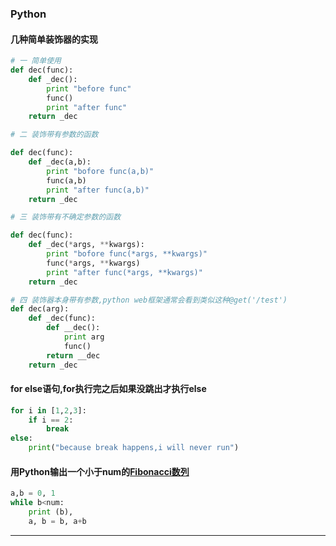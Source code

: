 ### Python

#### 几种简单装饰器的实现

```Python
# 一 简单使用
def dec(func):
    def _dec():
        print "before func"
        func()
        print "after func"
    return _dec

# 二 装饰带有参数的函数

def dec(func):
    def _dec(a,b):
        print "bofore func(a,b)"
        func(a,b)
        print "after func(a,b)"
    return _dec

# 三 装饰带有不确定参数的函数 

def dec(func):
    def _dec(*args, **kwargs):
        print "bofore func(*args, **kwargs)"
        func(*args, **kwargs)
        print "after func(*args, **kwargs)"
    return _dec

# 四 装饰器本身带有参数,python web框架通常会看到类似这种@get('/test')
def dec(arg):
    def _dec(func):
        def __dec():
            print arg
            func()
        return __dec
    return _dec
```

#### for else语句,for执行完之后如果没跳出才执行else

```Python
for i in [1,2,3]:
    if i == 2:
        break
else:
    print("because break happens,i will never run")
```

#### 用Python输出一个小于num的[Fibonacci数列](http://baike.baidu.com/link?url=7uObdjcOKuj7aZr1lU_P_DS0cBRbXWdp2v5k61uInTxjmxr0o62CL82HOc9mTZOQpSykiQroKozMPEI6ekrn0q)
```Python
a,b = 0, 1
while b<num:
    print (b),
    a, b = b, a+b
```
----
